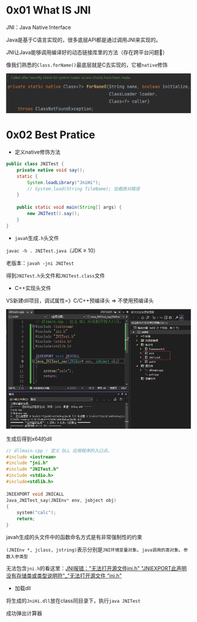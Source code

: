 # 0x01 What IS JNI

JNI：Java Native Interface

Java是基于C语言实现的，很多底层API都是通过调用JNI来实现的。

JNI让Java能够调用编译好的动态链接库里的方法（存在跨平台问题👊）

像我们熟悉的`Class.forName()`最底层就是C去实现的，它被`native`修饰

![image-20230322164250276](../.gitbook/assets/image-20230322164250276.png)

# 0x02 Best Pratice

* 定义native修饰方法

```java
public class JNITest {
    private native void say();
    static {
        System.loadLibrary("JniHi");
        // System.load(String fileName); 加载绝对路径
    }

    public static void main(String[] args) {
        new JNITest().say();
    }
}
```

* `javah`生成`.h`头文件

`javac -h . JNITest.java`（JDK ≥ 10）

老版本：`javah -jni JNITest`  

得到`JNITest.h`头文件和`JNITest.class`文件

* C++实现头文件

VS新建dll项目，调试属性=》C/C++预编译头 => 不使用预编译头

![image-20230322172805579](../.gitbook/assets/image-20230322172805579.png)

生成后得到x64的dll

```c++
// dllmain.cpp : 定义 DLL 应用程序的入口点。
#include <iostream>
#include "jni.h"
#include "JNITest.h"
#include <stdio.h>
#include<stdlib.h>

JNIEXPORT void JNICALL
Java_JNITest_say(JNIEnv* env, jobject obj)
{
	system("calc");
	return;
}
```

javah生成的头文件中的函数命名方式是有非常强制性的约束

`(JNIEnv *, jclass, jstring)`表示分别是`JNI环境变量对象`、`java调用的类对象`、`参数入参类型`

无法包含`jni.h`的看这里：[JNI报错："无法打开源文件jni.h" "JNIEXPORT此声明没有存储类或类型说明符"_"无法打开源文件 “jni.h"](https://blog.csdn.net/michael_f2008/article/details/88525000)

* 加载dll

将生成的`JniHi.dll`放在class同目录下，执行`java JNITest`

成功弹出计算器